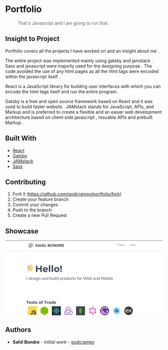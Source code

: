 # Portfolio
> That's Javascript and I am going to run that.

## Insight to Project

Portfolio covers all the projects I have worked on and an insight about me .

The entire project was implemented mainly using gatsby and jamstack . Sass and javascript were majorily used for 
the designing purpose . The code avoided the use of any html pages as all the html tags were encoded within the javascript itself .

React is a JavaScript library for building user interfaces with which you can encode the html tags itself and run the entire program . 

Gatsby is a free and open source framework based on React and it was used to build faster website . JAMstack stands for JavaScript, APIs, and Markup and is preferred to create a flexible and an easier web development architecture based on client-side javascript , resuable APIs and prebuilt Markup .


## Built With

* [React](https://reactjs.org/)
* [Gatsby](https://www.gatsbyjs.org/)
* [JAMstack](https://jamstack.org/)
* [Sass](https://sass-lang.com/)

## Contributing

1. Fork it (<https://github.com/godcrampy/portfolio/fork>)
2. Create your feature branch
3. Commit your changes
4. Push to the branch
5. Create a new Pull Request

## Showcase 
![Portfolio Showcase](website-showcase/front.jpg)

## Authors

* **Sahil Bondre** - *Initial work* - [godcrampy](https://github.com/godcrampy)